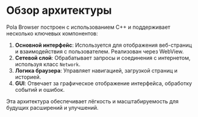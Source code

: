 # Обзор архитектуры

Pola Browser построен с использованием C++ и поддерживает несколько ключевых компонентов:

1. **Основной интерфейс**: Используется для отображения веб-страниц и взаимодействия с пользователем. Реализован через WebView.
2. **Сетевой слой**: Обрабатывает запросы и соединения с интернетом, используя класс `Network`.
3. **Логика браузера**: Управляет навигацией, загрузкой страниц и историей.
4. **GUI**: Отвечает за графическое отображение интерфейса, обработку событий и ошибок.

Эта архитектура обеспечивает лёгкость и масштабируемость для будущих расширений и улучшений.
